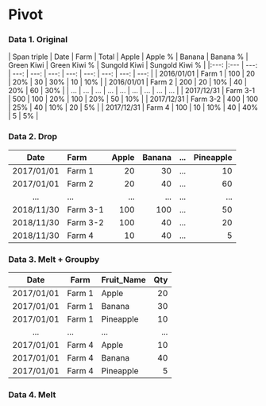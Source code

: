 # Pivot
### Data 1. Original
| Span <td colspan=3>triple
| Date       | Farm      | Total | Apple | Apple % | Banana | Banana % | Green Kiwi | Green Kiwi % | Sungold Kiwi | Sungold Kiwi % |
|:---:       |:---       | ---:  | ---:  | ---:    | ---:   | ---:     | ---:       | ---:         | ---:         | ---:           |
| 2016/01/01 | Farm 1    | 100   | 20    | 20%     | 30     | 30%      | 10         | 10%          |
| 2016/01/01 | Farm 2    | 200   | 20    | 10%     | 40     | 20%      | 60         | 30%          |
| ...        | ...       | ...   | ...   | ...     | ...    | ...      | ...        | ...          |
| 2017/12/31 | Farm 3-1  | 500   | 100   | 20%     | 100    | 20%      | 50         | 10%          |
| 2017/12/31 | Farm 3-2  | 400   | 100   | 25%     | 40     | 10%      | 20         | 5%           |
| 2017/12/31 | Farm 4    | 100   | 10    | 10%     | 40     | 40%      | 5          | 5%           |

### Data 2. Drop
| Date       | Farm      | Apple | Banana | ... | Pineapple | 
|:---:       |:---       | ---:  | ---:   |:---:| ---:      |
| 2017/01/01 | Farm 1    | 20    | 30     | ... | 10        | 
| 2017/01/01 | Farm 2    | 20    | 40     | ... | 60        | 
| ...        | ...       | ...   | ...    | ... | ...       | 
| 2018/11/30 | Farm 3-1  | 100   | 100    | ... | 50        | 
| 2018/11/30 | Farm 3-2  | 100   | 40     | ... | 20        |
| 2018/11/30 | Farm 4    | 10    | 40     | ... | 5         |

### Data 3. Melt + Groupby
| Date       | Farm      | Fruit_Name      | Qty |
| :---:      | ---       | :---            | ---:| 
| 2017/01/01 | Farm 1    | Apple           | 20  | 
| 2017/01/01 | Farm 1    | Banana          | 30  |
| 2017/01/01 | Farm 1    | Pineapple       | 10  | 
| ...        | ...       | ...             | ... |
| 2017/01/01 | Farm 4    | Apple           | 10  | 
| 2017/01/01 | Farm 4    | Banana          | 40  |
| 2017/01/01 | Farm 4    | Pineapple       | 5   |    

### Data 4. Melt









